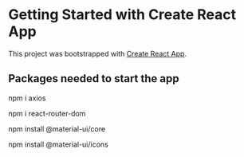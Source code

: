 # Getting Started with Create React App

This project was bootstrapped with [Create React App](https://github.com/facebook/create-react-app).

## Packages needed to start the app
npm i axios

npm i react-router-dom 

npm install @material-ui/core

npm install @material-ui/icons